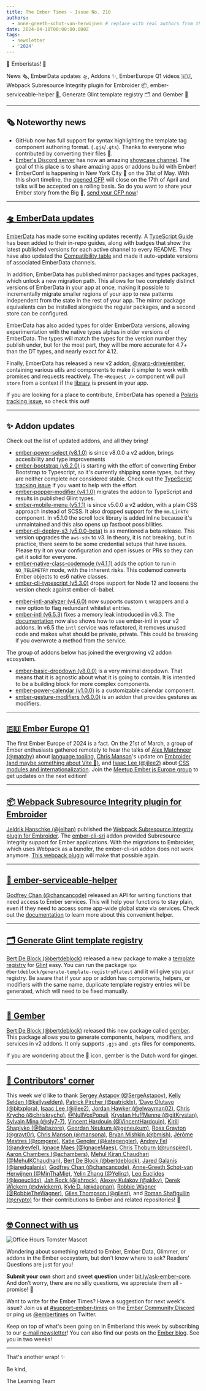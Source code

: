 ```yaml
---
title: The Ember Times - Issue No. 210
authors:
  - anne-greeth-schot-van-herwijnen # replace with real authors from the author folder (add yourself if you're not there)
date: 2024-04-10T00:00:00.000Z
tags:
  - newsletter
  - '2024'
---
```


👋 Emberistas! 🐹

News 🗞️, EmberData updates 🛸,  Addons ✨, EmberEurope Q1 videos 🇪🇺, Webpack Subresource Integrity plugin for Embroider 📦, ember-serviceable-helper 🚚, Generate Glint template registry 🗂️ and Gember 🫚
<SOME-INTRO-HERE-TO-KEEP-THEM-SUBSCRIBERS-READING>

---

## 🗞️ Noteworthy news

- GitHub now has full support for syntax highlighting the template tag component authoring format. (`.gjs`/`.gts`). Thanks to everyone who contributed by converting their files 👏.
- [Ember's Discord server](https://discord.gg/emberjs) has now an amazing [showcase channel](https://discord.com/channels/480462759797063690/1221113538396028938). The goal of this place is to share amazing apps or addons build with Ember!
- EmberConf is happening in New York City 🗽 on the 31st of May. With this short timeline, the [opened CFP](https://forms.gle/k6MDnSomcyB4XZueA) will close on the 17th of April and talks will be accepted on a rolling basis. So do you want to share your Ember story from the Big 🍎, [send your CFP now](https://forms.gle/k6MDnSomcyB4XZueA)!

---

## [🛸 EmberData updates](https://github.com/emberjs/data/releases)

[EmberData](https://github.com/emberjs/data) has made some exciting updates recently. A [TypeScript Guide](https://github.com/emberjs/data/blob/main/guides/index.md) has been added to their in-repo guides, along with badges that show the latest published versions for each active channel to every README. They have also updated the [Compatibility table](https://github.com/emberjs/data?tab=readme-ov-file#compatibility) and made it auto-update versions of associated EmberData channels.

In addition, EmberData has published mirror packages and types packages, which unlock a new migration path. This allows for two completely distinct versions of EmberData in your app at once, making it possible to incrementally migrate smaller regions of your app to new patterns independent from the state in the rest of your app. The mirror package equivalents can be installed alongside the regular packages, and a second store can be configured.

EmberData has also added types for older EmberData versions, allowing experimentation with the native types alphas in older versions of EmberData. The types will match the types for the version number they publish under, but for the most part, they will be more accurate for 4.7+ than the DT types, and nearly exact for 4.12.

Finally, EmberData has released a new v2 addon, [@warp-drive/ember](https://github.com/emberjs/data/blob/main/packages/ember/README.md), containing various utils and components to make it simpler to work with promises and requests reactively. The `<Request />` component will pull `store` from a context if the [library](https://github.com/customerio/ember-provide-consume-context) is present in your app.

If you are looking for a place to contribute, EmberData has opened a [Polaris tracking issue](https://github.com/emberjs/data/issues/9337), so check this out!

---

## ✨ Addon updates

Check out the list of updated addons, and all they bring!

- [ember-power-select (v8.1.0)](https://github.com/cibernox/ember-power-select/releases/tag/v8.1.0) is since v8.0.0 a v2 addon, brings accesibility and type improvements
- [ember-bootstrap (v6.2.0)](https://github.com/ember-bootstrap/ember-bootstrap/releases/tag/v6.2.0) is starting with the effort of converting Ember Bootstrap to Typescript, so it's currently shipping some types, but they are neither complete nor considered stable. Check out the [TypeScript tracking issue](https://github.com/ember-bootstrap/ember-bootstrap/issues/2053) if you want to help with the effort.
- [ember-popper-modifier (v4.1.0)](https://github.com/adopted-ember-addons/ember-popper-modifier/blob/main/CHANGELOG.md#v410-2024-02-26) migrates the addon to TypeScript and results in published Glint types.
- [ember-mobile-menu (v5.1.1)](https://github.com/nickschot/ember-mobile-menu/blob/master/CHANGELOG.md#release-2024-02-16) is since v5.0.0 a v2 addon, with a plain CSS approach instead of SCSS. It also dropped support for the `mm.LinkTo` component. In v5.1.0 the scroll lock library is added inline because it's unmaintained and this also opens up fastboot possibilities.
- [ember-cli-deploy-s3 (v5.0.0-beta)](https://github.com/ember-cli-deploy/ember-cli-deploy-s3/releases) is as mentioned a beta release. This version upgrades the `aws-sdk` to v3. In theory, it is not breaking, but in practice, there seem to be some credential setups that have issues. Please try it on your configuration and open issues or PRs so they can get it solid for everyone.
- [ember-native-class-codemode (v4.1.1)](https://github.com/ember-codemods/ember-native-class-codemod/blob/main/CHANGELOG.md#release-2024-02-26) adds the option to run in `NO_TELEMETRY` mode, with the inherent risks. This codemod converts Ember objects to es6 native classes.
- [ember-cli-typescript (v5.3.0)](https://github.com/typed-ember/ember-cli-typescript/releases/tag/v5.3.0) drops support for Node 12 and loosens the version check against ember-cli-babel.
<!-- alex ignore whitelist -->
- [ember-intl-analyzer (v4.6.0)](https://github.com/mainmatter/ember-intl-analyzer/releases/tag/v4.6.0) now supports custom `t` wrappers and a new option to flag redundant whitelist entries.
- [ember-intl (v6.5.3)](https://github.com/ember-intl/ember-intl/releases) fixes a memory leak introduced in v6.3. The [documentation](https://ember-intl.github.io/ember-intl/versions/v6.5.3/docs/quickstart-addons) now also shows how to use ember-intl in your v2 addons. In v6.5 the `intl` service was refactored, it removes unused code and makes what should be private, private. This could be breaking if you overwrote a method from the service.

The group of addons below has joined the evergrowing v2 addon ecosystem.

- [ember-basic-dropdown (v8.0.0)](https://github.com/cibernox/ember-basic-dropdown/releases/tag/v8.0.0) is a very minimal dropdown. That means that it is agnostic about what it is going to contain. It is intended to be a building block for more complex components.
- [ember-power-calendar (v1.0.0)](https://github.com/cibernox/ember-power-calendar/releases/tag/v1.0.0) is a customizable calendar component.
- [ember-gesture-modifiers (v6.0.0)](https://github.com/nickschot/ember-gesture-modifiers/blob/master/CHANGELOG.md) is an addon that provides gestures as modifiers.

---

## [🇪🇺 Ember Europe Q1](https://www.youtube.com/playlist?list=PLD-8Z0-VnQIB6dblBSFy4MCXWzggLIlW4)

The first Ember Europe of 2024 is a fact. On the 21st of March, a group of Ember enthusiasts gathered remotely to hear the talks of [Alex Matchneer (@matchy)](https://github.com/machty) about [language tooling](https://www.youtube.com/watch?v=6zy4nLHj83g&list=PLD-8Z0-VnQIB6dblBSFy4MCXWzggLIlW4&index=3&pp=iAQB), [Chris Manson](https://github.com/mansona)'s update on [Embroider (and maybe something about Vite 🤫)](https://www.youtube.com/watch?v=SCWpDNE0IaA&list=PLD-8Z0-VnQIB6dblBSFy4MCXWzggLIlW4&index=2&pp=iAQB), and [Isaac Lee (@ijlee2)](https://github.com/ijlee2/) about [CSS modules and internationalization](https://www.youtube.com/watch?v=J64q5SxY8rE&list=PLD-8Z0-VnQIB6dblBSFy4MCXWzggLIlW4&index=1&pp=iAQB).
Join the [Meetup Ember.js Europe group](https://www.meetup.com/ember-europe/) to get updates on the next edition!

---

## [📦 Webpack Subresource Integrity plugin for Embroider](https://github.com/jelhan/webpack-subresource-integrity-embroider)

[Jeldrik Hanschke (@jelhan)](https://github.com/jelhan) published the [Webpack Subresource Integrity plugin for Embroider](https://github.com/jelhan/webpack-subresource-integrity-embroider). The [ember-cli-sri](https://github.com/jonathanKingston/ember-cli-sri) addon provided Subresource Integrity support for Ember applications. With the migrations to Embroider, which uses Webpack as a bundler, the ember-cli-sri addon does not work anymore. [This webpack plugin](https://github.com/jelhan/webpack-subresource-integrity-embroider) will make that possible again.

---

## [🚚 ember-serviceable-helper](https://github.com/chancancode/ember-serviceable-helper)

[Godfrey Chan (@chancancode)](https://github.com/chancancode) released an API for writing functions that need access to Ember services. This will help your functions to stay plain, even if they need to access some app-wide global state via services. Check out the [documentation](https://github.com/chancancode/ember-serviceable-helper/blob/main/ember-serviceable-helper/README.md) to learn more about this convenient helper.

---

## [🗂️ Generate Glint template registry](https://github.com/bertdeblock/generate-template-registry)

[Bert De Block (@bertdeblock)](https://github.com/bertdeblock) released a new package to make a [template registry](https://typed-ember.gitbook.io/glint/environments/ember/template-registry) for [Glint](https://typed-ember.gitbook.io/glint) easy.
You can run the package `npx @bertdeblock/generate-template-registry@latest` and it will give you your registry. Be aware that if your app or addon has components, helpers, or modifiers with the same name, duplicate template registry entries will be generated, which will need to be fixed manually.

---

## [🫚 Gember](https://github.com/bertdeblock/gember)

[Bert De Block (@bertdeblock)](https://github.com/bertdeblock) released this new package called [gember](https://github.com/bertdeblock/gember). This package allows you to generate components, helpers, modifiers, and services in v2 addons. It only supports `.gjs` and `.gts` files for components.

If you are wondering about the 🫚 icon, gember is the Dutch word for ginger.

---

## [👏 Contributors' corner](https://guides.emberjs.com/release/contributing/repositories/)

<p>This week we'd like to thank <a href="https://github.com/SergeAstapov" rel="noopener noreferrer" target="_blank">Sergey Astapov (@SergeAstapov)</a>, <a href="https://github.com/kellyselden" rel="noopener noreferrer" target="_blank">Kelly Selden (@kellyselden)</a>, <a href="https://github.com/patricklx" rel="noopener noreferrer" target="_blank">Patrick Pircher (@patricklx)</a>, <a href="https://github.com/bitxplora" rel="noopener noreferrer" target="_blank">'Dayo Olutayo (@bitxplora)</a>, <a href="https://github.com/ijlee2" rel="noopener noreferrer" target="_blank">Isaac Lee (@ijlee2)</a>, <a href="https://github.com/elwayman02" rel="noopener noreferrer" target="_blank">Jordan Hawker (@elwayman02)</a>, <a href="https://github.com/chriskrycho" rel="noopener noreferrer" target="_blank">Chris Krycho (@chriskrycho)</a>, <a href="https://github.com/NullVoxPopuli" rel="noopener noreferrer" target="_blank">@NullVoxPopuli</a>, <a href="https://github.com/gitKrystan" rel="noopener noreferrer" target="_blank">Krystan HuffMenne (@gitKrystan)</a>, <a href="https://github.com/sly7-7" rel="noopener noreferrer" target="_blank">Sylvain Mina (@sly7-7)</a>, <a href="https://github.com/VincentHardouin" rel="noopener noreferrer" target="_blank">Vincent Hardouin (@VincentHardouin)</a>, <a href="https://github.com/Baltazore" rel="noopener noreferrer" target="_blank">Kirill Shaplyko (@Baltazore)</a>, <a href="https://github.com/geneukum" rel="noopener noreferrer" target="_blank">Geordan Neukum (@geneukum)</a>, <a href="https://github.com/grayt0r" rel="noopener noreferrer" target="_blank">Ross Grayton (@grayt0r)</a>, <a href="https://github.com/mansona" rel="noopener noreferrer" target="_blank">Chris Manson (@mansona)</a>, <a href="https://github.com/bmish" rel="noopener noreferrer" target="_blank">Bryan Mishkin (@bmish)</a>, <a href="https://github.com/romgere" rel="noopener noreferrer" target="_blank">Jérôme Mestres (@romgere)</a>, <a href="https://github.com/kategengler" rel="noopener noreferrer" target="_blank">Katie Gengler (@kategengler)</a>, <a href="https://github.com/andreyfel" rel="noopener noreferrer" target="_blank">Andrey Fel (@andreyfel)</a>, <a href="https://github.com/IgnaceMaes" rel="noopener noreferrer" target="_blank">Ignace Maes (@IgnaceMaes)</a>, <a href="https://github.com/runspired" rel="noopener noreferrer" target="_blank">Chris Thoburn (@runspired)</a>, <a href="https://github.com/achambers" rel="noopener noreferrer" target="_blank">Aaron Chambers (@achambers)</a>, <a href="https://github.com/MehulKChaudhari" rel="noopener noreferrer" target="_blank">Mehul Kiran Chaudhari (@MehulKChaudhari)</a>, <a href="https://github.com/bertdeblock" rel="noopener noreferrer" target="_blank">Bert De Block (@bertdeblock)</a>, <a href="https://github.com/jaredgalanis" rel="noopener noreferrer" target="_blank">Jared Galanis (@jaredgalanis)</a>, <a href="https://github.com/chancancode" rel="noopener noreferrer" target="_blank">Godfrey Chan (@chancancode)</a>, <a href="https://github.com/MinThaMie" rel="noopener noreferrer" target="_blank">Anne-Greeth Schot-van Herwijnen (@MinThaMie)</a>, <a href="https://github.com/Yelinz" rel="noopener noreferrer" target="_blank">Yelin Zhang (@Yelinz)</a>, <a href="https://github.com/leoeuclids" rel="noopener noreferrer" target="_blank">Leo Euclides (@leoeuclids)</a>, <a href="https://github.com/jahrock" rel="noopener noreferrer" target="_blank">Jah Rock (@jahrock)</a>, <a href="https://github.com/aklkv" rel="noopener noreferrer" target="_blank">Alexey Kulakov (@aklkv)</a>, <a href="https://github.com/dwickern" rel="noopener noreferrer" target="_blank">Derek Wickern (@dwickern)</a>, <a href="https://github.com/kdagnan" rel="noopener noreferrer" target="_blank">Kyle D. (@kdagnan)</a>, <a href="https://github.com/RobbieTheWagner" rel="noopener noreferrer" target="_blank">Robbie Wagner (@RobbieTheWagner)</a>, <a href="https://github.com/gilest" rel="noopener noreferrer" target="_blank">Giles Thompson (@gilest)</a>, and <a href="https://github.com/crypto" rel="noopener noreferrer" target="_blank">Roman Shafigullin (@crypto)</a> for their contributions to Ember and related repositories! 💖</p>

---

## [🤓 Connect with us](https://docs.google.com/forms/d/e/1FAIpQLScqu7Lw_9cIkRtAiXKitgkAo4xX_pV1pdCfMJgIr6Py1V-9Og/viewform)

<div class="blog-row">
  <img class="float-right small transparent padded" alt="Office Hours Tomster Mascot" title="Readers' Questions" src="/images/tomsters/officehours.png" />

  <p>Wondering about something related to Ember, Ember Data, Glimmer, or addons in the Ember ecosystem, but don't know where to ask? Readers’ Questions are just for you!</p>

  <p><strong>Submit your own</strong> short and sweet <strong>question</strong> under <a href="https://bit.ly/ask-ember-core" target="rq">bit.ly/ask-ember-core</a>. And don’t worry, there are no silly questions, we appreciate them all - promise! 🤞</p>

  <p>Want to write for the Ember Times? Have a suggestion for next week's issue? Join us at <a href="https://discordapp.com/channels/480462759797063690/485450546887786506">#support-ember-times</a> on the <a href="https://discord.gg/emberjs">Ember Community Discord</a> or ping us <a href="https://twitter.com/embertimes">@embertimes</a> on Twitter.</p>

  <p>Keep on top of what's been going on in Emberland this week by subscribing to our <a href="https://embertimes.substack.com/">e-mail newsletter</a>! You can also find our posts on the <a href="https://blog.emberjs.com/tag/newsletter">Ember blog</a>. See you in two weeks!</p>
</div>

---

That's another wrap! ✨

Be kind,

The Learning Team
